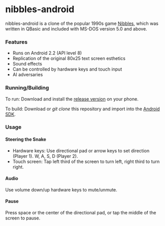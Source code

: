 nibbles-android
===============

nibbles-android is a clone of the popular 1990s game
[Nibbles](http://en.wikipedia.org/wiki/Nibbles_%28video_game%29), which was written in QBasic and included with MS-DOS version 5.0 and above.

### Features

* Runs on Android 2.2 (API level 8)
* Replication of the original 80x25 text screen esthetics
* Sound effects
* Can be controlled by hardware keys and touch input
* AI adversaries

### Running/Building

To run: Download and install the [release version](release/Nibbles_0.3.1.apk?raw=true) on your phone.

To build: Download or *git clone* this repository and import into the [Android SDK](http://developer.android.com/sdk/index.html).

### Usage

#### Steering the Snake

* Hardware keys: Use directional pad or arrow keys to set direction (Player 1). W, A, S, D (Player 2).
* Touch screen: Tap left third of the screen to turn left, right third to turn right.

#### Audio

Use volume down/up hardware keys to mute/unmute.

#### Pause

Press space or the center of the directional pad, or tap the middle of the screen to pause.
